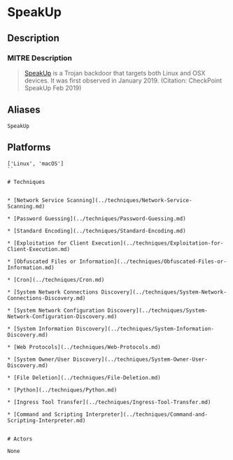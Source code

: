 
# SpeakUp

## Description

### MITRE Description

> [SpeakUp](https://attack.mitre.org/software/S0374) is a Trojan backdoor that targets both Linux and OSX devices. It was first observed in January 2019. (Citation: CheckPoint SpeakUp Feb 2019)

## Aliases

```
SpeakUp
```

## Platforms

```
['Linux', 'macOS']
``

# Techniques


* [Network Service Scanning](../techniques/Network-Service-Scanning.md)

* [Password Guessing](../techniques/Password-Guessing.md)
    
* [Standard Encoding](../techniques/Standard-Encoding.md)
    
* [Exploitation for Client Execution](../techniques/Exploitation-for-Client-Execution.md)
    
* [Obfuscated Files or Information](../techniques/Obfuscated-Files-or-Information.md)
    
* [Cron](../techniques/Cron.md)
    
* [System Network Connections Discovery](../techniques/System-Network-Connections-Discovery.md)
    
* [System Network Configuration Discovery](../techniques/System-Network-Configuration-Discovery.md)
    
* [System Information Discovery](../techniques/System-Information-Discovery.md)
    
* [Web Protocols](../techniques/Web-Protocols.md)
    
* [System Owner/User Discovery](../techniques/System-Owner-User-Discovery.md)
    
* [File Deletion](../techniques/File-Deletion.md)
    
* [Python](../techniques/Python.md)
    
* [Ingress Tool Transfer](../techniques/Ingress-Tool-Transfer.md)
    
* [Command and Scripting Interpreter](../techniques/Command-and-Scripting-Interpreter.md)
    

# Actors

None
